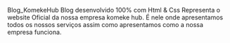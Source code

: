  Blog_KomekeHub
 Blog desenvolvido 100% com Html & Css
 Representa o website Oficial da nossa empresa komeke hub. 
 É nele onde apresentamos todos os nossos serviços assim como apresentamos como a nossa empresa funciona. 
